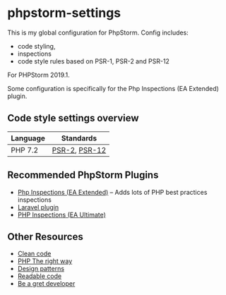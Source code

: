 # phpstorm-settings

This is my global configuration for PhpStorm.
Config includes:
- code styling,
- inspections
- code style rules  based on PSR-1, PSR-2 and PSR-12

For PHPStorm 2019.1.

Some configuration is specifically for the Php Inspections (EA Extended) plugin. 

## Code style settings overview

Language          | Standards
------------------|---------
PHP 7.2           | [PSR-2](http://www.php-fig.org/psr/psr-2/), [PSR-12](https://github.com/php-fig/fig-standards/blob/master/proposed/extended-coding-style-guide.md)

## Recommended PhpStorm Plugins

- [Php Inspections (EA Extended)](https://plugins.jetbrains.com/idea/plugin/7622-php-inspections-ea-extended-) – Adds lots of PHP best practices inspections
- [Laravel plugin](https://plugins.jetbrains.com/plugin/7532-laravel) 
- [PHP Inspections (EA Ultimate)](https://plugins.jetbrains.com/plugin/10215-php-inspections-ea-ultimate-)
## Other Resources
- [Clean code](https://github.com/jupeter/clean-code-php)
- [PHP The right way](https://phptherightway.com/)
- [Design patterns](https://designpatternsphp.readthedocs.io/en/latest/)
- [Readable code](https://alemil.com/guidelines-for-writing-readable-code#guide1)
- [Be a gret developer](https://peternixey.com/post/83510597580/how-to-be-a-great-software-developer)
